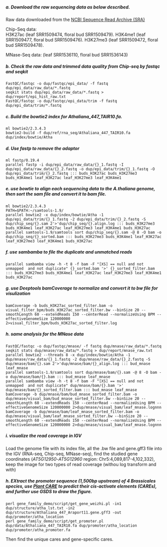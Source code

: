 ##### a. Download the raw sequencing data as below described.
Raw data downloaded from the [NCBI Sequence Read Archive (SRA)](https://www.ncbi.nlm.nih.gov/sra)  

Chip-Seq data:  
H3K27ac  (leaf SRR1509474, floral bud SRR1509479). 
H3K4me1  (leaf SRR1509477, floral bud SRR1509476). 
H3K27me3 (leaf SRR1509472, floral bud SRR1509478).  

MNase-Seq data: (leaf SRR1536110, floral bud SRR1536143)

##### b. Check the raw data and trimmed data quality from Chip-seq by fastqc and seqkit  
```
FastQC/fastqc -o dup/fastqc/epi_data/ -f fastq dup/epi_data/raw_data/*.fastq 
seqkit stats dup/epi_data/raw_data/*.fastq > dup/report/epi_hist_raw.txt
FastQC/fastqc -o dup/fastqc/epi_data/trim -f fastq dup/epi_data/trim/*.fastq 

```
##### c. Build the bowtie2 index for Athaliana_447_TAIR10.fa.
```
ml bowtie2/2.3.4.3
bowtie2-build -f dup/ref/rna_seq/Athaliana_447_TAIR10.fa dup/index/bowtie/Atha
```
##### d. Use fastp to remove the adaptor

```
ml fastp/0.19.4
parallel fastp -i dup/epi_data/raw_data/{}_1.fastq -I dup/epi_data/raw_data/{}_2.fastq -o dup/epi_data/trim/{}_1.fastq -O dup/epi_data/trim/{}_2.fastq ::: buds_H3K27ac buds_H3K27me3 buds_H3K4me1 leaf_H3K27ac leaf_H3K27me3 leaf_H3K4me1 
```
##### e. use bowtie to align each sequencing data to the *A.thaliana* genome, then sort the sam file and convert it to bam file.  
```
ml bowtie2/2.3.4.3
PATH=$PATH:~/samtools-1.9/
parallel bowtie2 -x dup/index/bowtie/Atha -1 dup/epi_data/trim/{}_1.fastq -2 dup/epi_data/trim/{}_2.fastq -S dup/chip_seq/{}.sam 2'>'dup/chip_seq/{}.align.log ::: buds_H3K27me3 buds_H3K4me1 leaf_H3K27ac leaf_H3K27me3 leaf_H3K4me1 buds_H3K27ac
parallel samtools-1.9/samtools sort dup/chip_seq/{}.sam -@ 8 -O bam -o dup/chip_seq/{}_sorted.bam ::: buds_H3K27me3 buds_H3K4me1 leaf_H3K27ac leaf_H3K27me3 leaf_H3K4me1 buds_H3K27ac
```
##### f. use sambamba to file the duplicate and unmatched reads
```
parallel sambamba view -h -t 8 -f bam -F "[XS] == null and not unmapped  and not duplicate" {}_sorted.bam '>' {}_sorted_filter.bam ::: buds_H3K27me3 buds_H3K4me1 leaf_H3K27ac leaf_H3K27me3 leaf_H3K4me1 buds_H3K27ac
```
##### g. use Deeptools bamCoverage to normalize and convert it to bw file for visulization
```
bamCoverage -b buds_H3K27ac_sorted_filter.bam -o visual_filter_bpm/buds_H3K27ac_sorted_filter.bw --binSize 20 --smoothLength 60 --extendReads 150 --centerRead --normalizeUsing BPM --effectiveGenomeSize 120000000 2>visual_filter_bpm/buds_H3K27ac_sorted_filter.log
```
##### h. same analysis for the MNase data
```
FastQC/fastqc -o dup/fastqc/mnase/ -f fastq dup/mnase/raw_data/*.fastq
seqkit stats dup/mnase/raw_data/*.fastq > dup/report/mnase_raw.txt
parallel bowtie2 --threads 8 -x dup/index/bowtie/Atha -1 dup/mnase/raw_data/{}_1.fastq -2 dup/mnase/raw_data/{}_2.fastq -S dup/mnase/bam/{}.sam 2'>'dup/mnase/bam/{}_align.log ::: bud_mnase leaf_mnase 
parallel samtools-1.9/samtools sort dup/mnase/bam/{}.sam -@ 8 -O bam -o dup/mnase/bam/{}.bam ::: bud_mnase leaf_mnase
parallel sambamba view -h -t 8 -f bam -F "[XS] == null and not unmapped  and not duplicate" dup/mnase/bam/{}.bam '>' dup/mnase/bam/{}_sorted_filter.bam ::: bud_mnase leaf_mnase
bamCoverage -b dup/mnase/bam/bud_mnase_sorted_filter.bam -o dup/mnase/visual_bam/bud_mnase_sorted_filter.bw --binSize 20 --smoothLength 60 --extendReads 150 --centerRead --normalizeUsing BPM --effectiveGenomeSize 120000000 2>dup/mnase/visual_bam/leaf_mnase.lognnn
bamCoverage -b dup/mnase/bam/leaf_mnase_sorted_filter.bam -o dup/mnase/visual_bam/leaf_mnase_sorted_filter.bw --binSize 20 --smoothLength 60 --extendReads 150 --centerRead --normalizeUsing BPM --effectiveGenomeSize 120000000 2>dup/mnase/visual_bam/leaf_mnase.lognnn
```
##### i. visualize the read coverage in IGV
Load the genome file with its index file, all the .bw file and gene.gff3 file into the IGV (RNA-seq, Chip-seq, MNase-seq), find the studied gene coordinates (*AT5G12950*-*AT5G12960* region: Chr5:4,089,817-4,102,332), keep the image for two types of read coverage (withou log transform and with)
##### h. EXtract the promoter sequence (1,500bp upstream) of 4 Brassicales species, use [Plant CARE](http://bioinformatics.psb.ugent.be/webtools/plantcare/html/) to predict their *cis*-activate elements (CAREs), and further use GSDS to draw the figure.
```
perl gene_family_demo/script/get_gene_weizhi.pl -in1 dup/structure/atha_lst.txt -in2 dup/structure/Athaliana_447_Araport11.gene.gff3 -out dup/promoter/atha_location
perl gene_family_demo/script/get_promoter.pl dup/data/Athaliana_447_TAIR10.fa dup/promoter/atha_location dup/promoter/atha_promoter.fa
```
Then find the unique cares and gene-specific cares. 
